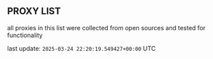 ## PROXY LIST

all proxies in this list were collected from open sources and tested for functionality

last update: `2025-03-24 22:20:19.549427+00:00` UTC
